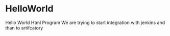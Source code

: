 # HelloWorld
Hello World Html Program
We are trying to start integration with jenkins and than to artifcatory
